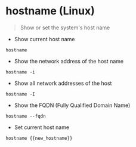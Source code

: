 # hostname (Linux)

> Show or set the system's host name

- Show current host name

`hostname`

- Show the network address of the host name

`hostname -i`

- Show all network addresses of the host

`hostname -I`

- Show the FQDN (Fully Qualified Domain Name)

`hostname --fqdn`

- Set current host name

`hostname {{new_hostname}}`
